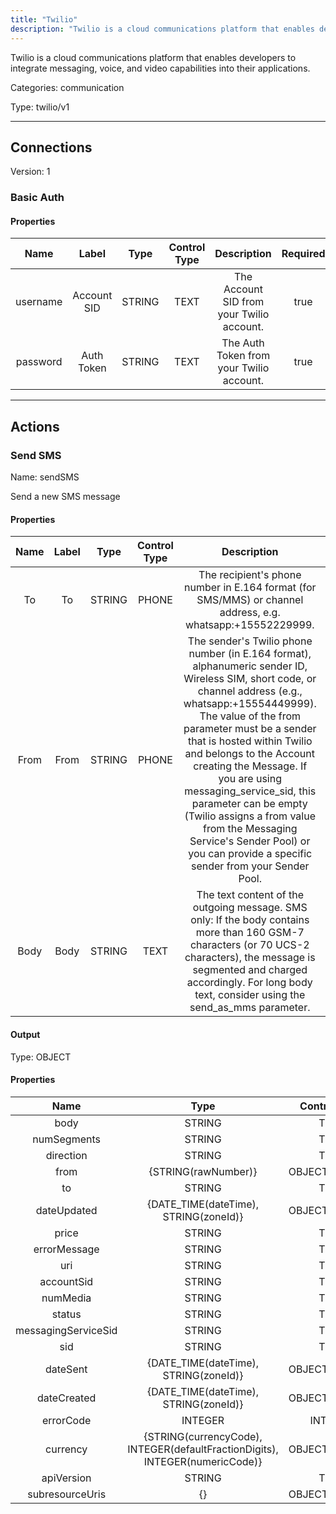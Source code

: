 ```yaml
---
title: "Twilio"
description: "Twilio is a cloud communications platform that enables developers to integrate messaging, voice, and video capabilities into their applications."
---
```


Twilio is a cloud communications platform that enables developers to integrate messaging, voice, and video capabilities into their applications.


Categories: communication


Type: twilio/v1

<hr />



## Connections

Version: 1


### Basic Auth

#### Properties

|      Name       |      Label     |     Type     |     Control Type     |     Description     |     Required        |
|:--------------:|:--------------:|:------------:|:--------------------:|:-------------------:|:-------------------:|
| username | Account SID | STRING | TEXT  |  The Account SID from your Twilio account.  |  true  |
| password | Auth Token | STRING | TEXT  |  The Auth Token from your Twilio account.  |  true  |





<hr />



## Actions


### Send SMS
Name: sendSMS

Send a new SMS message

#### Properties

|      Name       |      Label     |     Type     |     Control Type     |     Description     |     Required        |
|:--------------:|:--------------:|:------------:|:--------------------:|:-------------------:|:-------------------:|
| To | To | STRING | PHONE  |  The recipient's phone number in E.164 format (for SMS/MMS) or channel address, e.g. whatsapp:+15552229999.  |  true  |
| From | From | STRING | PHONE  |  The sender's Twilio phone number (in E.164 format), alphanumeric sender ID, Wireless SIM, short code, or channel address (e.g., whatsapp:+15554449999). The value of the from parameter must be a sender that is hosted within Twilio and belongs to the Account creating the Message. If you are using messaging_service_sid, this parameter can be empty (Twilio assigns a from value from the Messaging Service's Sender Pool) or you can provide a specific sender from your Sender Pool.  |  true  |
| Body | Body | STRING | TEXT  |  The text content of the outgoing message. SMS only: If the body contains more than 160 GSM-7 characters (or 70 UCS-2 characters), the message is segmented and charged accordingly. For long body text, consider using the send_as_mms parameter.  |  true  |


#### Output



Type: OBJECT


#### Properties

|     Name     |     Type     |     Control Type     |
|:------------:|:------------:|:--------------------:|
| body | STRING | TEXT  |
| numSegments | STRING | TEXT  |
| direction | STRING | TEXT  |
| from | {STRING\(rawNumber)} | OBJECT_BUILDER  |
| to | STRING | TEXT  |
| dateUpdated | {DATE_TIME\(dateTime), STRING\(zoneId)} | OBJECT_BUILDER  |
| price | STRING | TEXT  |
| errorMessage | STRING | TEXT  |
| uri | STRING | TEXT  |
| accountSid | STRING | TEXT  |
| numMedia | STRING | TEXT  |
| status | STRING | TEXT  |
| messagingServiceSid | STRING | TEXT  |
| sid | STRING | TEXT  |
| dateSent | {DATE_TIME\(dateTime), STRING\(zoneId)} | OBJECT_BUILDER  |
| dateCreated | {DATE_TIME\(dateTime), STRING\(zoneId)} | OBJECT_BUILDER  |
| errorCode | INTEGER | INTEGER  |
| currency | {STRING\(currencyCode), INTEGER\(defaultFractionDigits), INTEGER\(numericCode)} | OBJECT_BUILDER  |
| apiVersion | STRING | TEXT  |
| subresourceUris | {} | OBJECT_BUILDER  |








